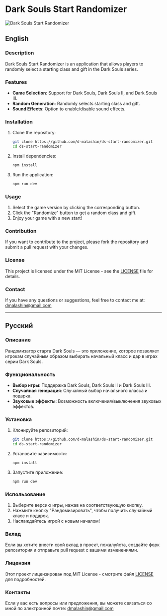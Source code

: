 # Dark Souls Start Randomizer

![Dark Souls Start Randomizer](https://d-malashin.github.io/ds-start-randomizer/ds1-preview.png)

## English

### Description

Dark Souls Start Randomizer is an application that allows players to randomly select a starting class and gift in the Dark Souls series.

### Features

- **Game Selection**: Support for Dark Souls, Dark Souls II, and Dark Souls III.
- **Random Generation**: Randomly selects starting class and gift.
- **Sound Effects**: Option to enable/disable sound effects.

### Installation

1. Clone the repository:
   ```bash
   git clone https://github.com/d-malashin/ds-start-randomizer.git
   cd ds-start-randomizer
   ```

2. Install dependencies:
   ```bash
   npm install
   ```

3. Run the application:
   ```bash
   npm run dev
   ```

### Usage

1. Select the game version by clicking the corresponding button.
2. Click the "Randomize" button to get a random class and gift.
3. Enjoy your game with a new start!

### Contribution

If you want to contribute to the project, please fork the repository and submit a pull request with your changes.

### License

This project is licensed under the MIT License - see the [LICENSE](LICENSE) file for details.

### Contact

If you have any questions or suggestions, feel free to contact me at: dmalashin@gmail.com

---

## Русский

### Описание

Рандомизатор старта Dark Souls — это приложение, которое позволяет игрокам случайным образом выбирать начальный класс и дар в играх серии Dark Souls.

### Функциональность

- **Выбор игры**: Поддержка Dark Souls, Dark Souls II и Dark Souls III.
- **Случайная генерация**: Случайный выбор начального класса и подарка.
- **Звуковые эффекты**: Возможность включения/выключения звуковых эффектов.

### Установка

1. Клонируйте репозиторий:
   ```bash
   git clone https://github.com/d-malashin/ds-start-randomizer.git
   cd ds-start-randomizer
   ```

2. Установите зависимости:
   ```bash
   npm install
   ```

3. Запустите приложение:
   ```bash
   npm run dev
   ```

### Использование

1. Выберите версию игры, нажав на соответствующую кнопку.
2. Нажмите кнопку "Рандомизировать", чтобы получить случайный класс и подарок.
3. Наслаждайтесь игрой с новым началом!

### Вклад

Если вы хотите внести свой вклад в проект, пожалуйста, создайте форк репозитория и отправьте pull request с вашими изменениями.

### Лицензия

Этот проект лицензирован под MIT License - смотрите файл [LICENSE](LICENSE) для подробностей.

### Контакты

Если у вас есть вопросы или предложения, вы можете связаться со мной по электронной почте: dmalashin@gmail.com